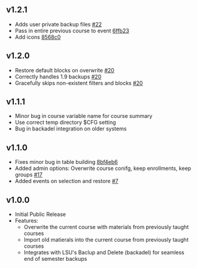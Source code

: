 ## v1.2.1

- Adds user private backup files [#22][22]
- Pass in entire previous course to event [6ffb23][6ffb23]
- Add icons [8568c0][8568c0]

[22]: https://github.com/lsuits/simple_restore/issues/22
[6ffb23]: https://github.com/lsuits/simple_restore/commit/6ffb233a29eec9d7399a1ac5d1c7a4fea8a062a5
[8568c0]: https://github.com/lsuits/simple_restore/commit/8568c0e31ea296ecc488e08b1b6d081d00230583

## v1.2.0

- Restore default blocks on overwrite [#20][20]
- Correctly handles 1.9 backups [#20][20]
- Gracefully skips non-existent filters and blocks [#20][20]

[20]: https://github.com/lsuits/simple_restore/issues/20

## v1.1.1

- Minor bug in course variable name for course summary
- Use correct temp directory $CFG setting
- Bug in backadel integration on older systems

## v1.1.0

- Fixes minor bug in table building [8bf4eb6](https://github.com/lsuits/simple_restore/commit/8bf4eb6bcf7234c02d43074156ec2e399d2224ca)
- Added admin options: Overwrite course conifg, keep enrollments, keep groups [#17](https://github.com/lsuits/simple_restore/issues/17)
- Added events on selection and restore [#7](https://github.com/lsuits/simple_restore/issues/7)

## v1.0.0

- Initial Public Release
- Features:
  - Overwrite the current course with materials from previously taught courses
  - Import old matierals into the current course from previously taught courses
  - Integrates with LSU's Baclup and Delete (backadel) for seamless end of semester backups
